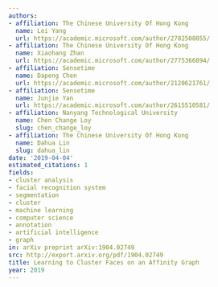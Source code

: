 ```yaml
---
authors:
- affiliation: The Chinese University Of Hong Kong
  name: Lei Yang
  url: https://academic.microsoft.com/author/2782508055/
- affiliation: The Chinese University Of Hong Kong
  name: Xiaohang Zhan
  url: https://academic.microsoft.com/author/2775366894/
- affiliation: Sensetime
  name: Dapeng Chen
  url: https://academic.microsoft.com/author/2120621761/
- affiliation: Sensetime
  name: Junjie Yan
  url: https://academic.microsoft.com/author/2615510581/
- affiliation: Nanyang Technological University
  name: Chen Change Loy
  slug: chen_change_loy
- affiliation: The Chinese University Of Hong Kong
  name: Dahua Lin
  slug: dahua_lin
date: '2019-04-04'
estimated_citations: 1
fields:
- cluster analysis
- facial recognition system
- segmentation
- cluster
- machine learning
- computer science
- annotation
- artificial intelligence
- graph
in: arXiv preprint arXiv:1904.02749
src: http://export.arxiv.org/pdf/1904.02749
title: Learning to Cluster Faces on an Affinity Graph
year: 2019
---
```


